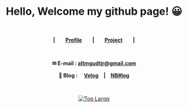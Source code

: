 <div align=center>
  
  # Hello, Welcome my github page! 😀
  
  <br/>
  
  **|　　[Profile](https://altmshfkgudtjr.github.io/profile)　　|　　[Project](https://altmshfkgudtjr.github.io/project)　　|**
  
  <br/>
  
  **✉ E-mail : altmgudtjr@gmail.com**
  
  **📝 Blog :　 [Velog](https://velog.io/@altmshfkgudtjr)　|　[NB#log](https://blog.naver.com/PostList.nhn?blogId=altmshfkgudtjr)**　
  
  <br/>
  
  [![Top Langs](https://github-readme-stats.vercel.app/api/top-langs/?username=altmshfkgudtjr&layout=compact&langs_count=7&hide=css)](https://github.com/anuraghazra/github-readme-stats)
  
</div>
